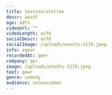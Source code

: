 ```yaml
---
title: testvoorstellen
descr: aasdf
age: adfs
videoUrl: ""
videoLength: asfd
socialDescr: asfd
socialImage: /uploads/events-1278.jpeg
info: aqewr
recordedAt: qwer
company: qer
image: /uploads/events-1278.jpeg
text: qewr
genre: comedy
audience: volwassenen
---
```

